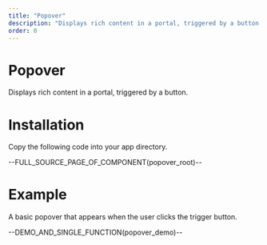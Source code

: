 ```yaml
---
title: "Popover"
description: "Displays rich content in a portal, triggered by a button."
order: 0
---
```


# Popover

Displays rich content in a portal, triggered by a button.

# Installation

Copy the following code into your app directory.

--FULL_SOURCE_PAGE_OF_COMPONENT(popover_root)--

# Example
A basic popover that appears when the user clicks the trigger button.

--DEMO_AND_SINGLE_FUNCTION(popover_demo)--
